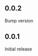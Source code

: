 <!-- https://developers.home-assistant.io/docs/add-ons/presentation#keeping-a-changelog -->

## 0.0.2

Bump version

## 0.0.1

Initial release